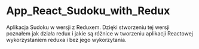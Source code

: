 
# App_React_Sudoku_with_Redux

Aplikacja Sudoku w wersji z Reduxem. Dzięki stworzeniu tej wersji poznałem jak działa redux i jakie są różnice w tworzeniu aplikacji Reactowej wykorzystaniem reduxa i bez jego wykorzytania.
